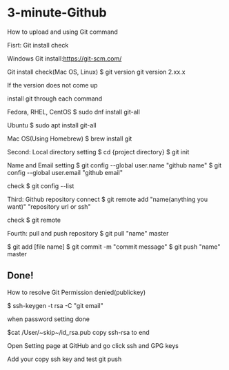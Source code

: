 # 3-minute-Github
How to upload and using Git command

Fisrt: Git install check

Windows Git install:https://git-scm.com/

Git install check(Mac OS, Linux)
$ git version
git version 2.xx.x

If the version does not come up

install git through each command

Fedora, RHEL, CentOS
$ sudo dnf install git-all

Ubuntu
$ sudo apt install git-all

Mac OS(Using Homebrew)
$ brew install git

Second: Local directory setting
$ cd {project directory}
$ git init

Name and Email setting
$ git config --global user.name "github name"
$ git config --global user.email "github email"

check 
$ git config --list

Third: Github repository connect
$ git remote add "name(anything you want)" "repository url or ssh"

check
$ git remote


Fourth: pull and push repository
$ git pull "name" master

$ git add [file name]
$ git commit -m "commit message"
$ git push "name" master

Done!
-----------------------------------------------------------------------------
How to resolve Git Permission denied(publickey)

$ ssh-keygen -t rsa -C "git email"

when password setting done

$cat /User/~skip~/id_rsa.pub
copy ssh-rsa to end 

Open Setting page at GitHub and go click ssh and GPG keys

Add your copy ssh key and test git push
